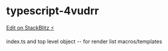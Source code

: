 # typescript-4vudrr

[Edit on StackBlitz ⚡️](https://stackblitz.com/edit/typescript-4vudrr)

index.ts and top level object -- for render
list
macros/templates
